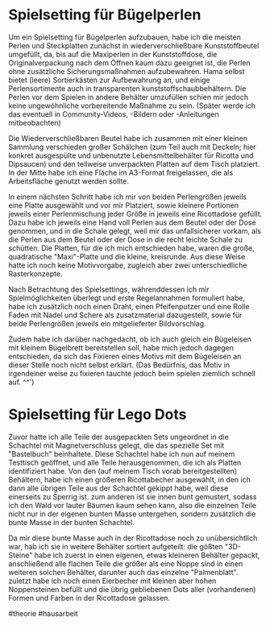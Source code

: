 Spielsetting für Bügelperlen
============================

Um ein Spielsetting für Bügelperlen aufzubauen, habe ich die meisten Perlen und Steckplatten zunächst in wiederverschließbare Kunststoffbeutel umgefüllt, da, bis auf die Maxiperlen in der Kunststoffdose, die Originalverpackung nach dem Öffnen kaum dazu geeignet ist, die Perlen ohne zusätzliche Sicherungsmaßnahmen aufzubewahren. Hama selbst bietet (leere) Sortierkästen zur Aufbewahrung an, und einige Perlensortimente auch in transparenten kunststoffschaubbehältern. Die Perlen vor dem Spielen in andere Behälter umzufüllen schien mir jedoch keine ungewöhnliche vorbereitende Maßnahme zu sein. (Später werde ich das eventuell in Community-Videos, -Bildern oder -Anleitungen mitbeobachten)

Die Wiederverschließbaren Beutel habe ich zusammen mit einer kleinen Sammlung verschieden großer Schälchen (zum Teil auch mit Deckeln; hier konkret ausgespülte und unbenutzte Lebensmittelbehälter für Ricotta und Dipsaucen) und den teilweise unverpackten Platten auf dem Tisch platziert. In der Mitte habe ich eine Fläche im A3-Format freigelassen, die als Arbeitsfläche genutzt werden sollte. 

In einem nächsten Schritt habe ich mir von beiden Perlengrößen jeweils eine Platte ausgewählt und vor mir Platziert, sowie kleinere Portionen jeweils einer Perlenmischung jeder Größe in jeweils eine Ricottadose gefüllt. Dazu habe ich jeweils eine Hand voll Perlen aus dem Beutel oder der Dose genommen, und in die Schale gelegt, weil mir das unfallsicherer vorkam, als die Perlen aus dem Beutel oder der Dose in die recht leichte Schale zu schütten.
Die Platten, für die ich mich entschieden habe, waren die große, quadratische "Maxi"-Platte und die kleine, kreisrunde. Aus diese Weise hatte ich noch keine Motivvorgabe, zugleich aber zwei unterschiedliche Rasterkonzepte.

Nach Betrachtung des Spielsettings, währenddessen ich mir Spielmöglichkeiten überlegt und erste Regelannahmen formuliert habe, habe ich zusätzlich noch einen Draht, einen Pfeifenputzer und eine Rolle Faden mit Nadel und Schere als zusatzmaterial dazugestellt, sowie für beide Perlengrößen jeweils ein mitgelieferter Bildvorschlag.

Zudem habe ich darüber nachgedacht, ob ich auch gleich ein Bügeleisen mit kleinem Bügelbrett bereitstellen soll, habe mich jedoch dagegen entschieden, da sich das Fixieren eines Motivs mit dem Bügeleisen an dieser Stelle noch nicht selbst erklärt. (Das Bedürfnis, das Motiv in irgendeiner weise zu fixieren tauchte jedoch beim spielen ziemlich schnell auf. ^^')

Spielsetting für Lego Dots
============================

Zuvor hatte ich alle Teile der ausgepackten Sets ungeordnet in die Schachtel mit Magnetverschluss gelegt, die das spezielle Set mit "Bastelbuch" beinhaltete. Diese Schachtel habe ich nun auf meinem Testtisch geöffnet, und alle Teile herausgenommen, die ich als Platten identifiziert habe. 
Von den (auf meinem Tisch vorab bereitgestellten) Behältern, habe ich einen größeren Ricottabecher ausgewählt, in den ich dann alle übrigen Teile aus der Schachtel gekippt habe, weil diese einerseits zu Sperrig ist. zum anderen ist sie innen bunt gemustert, sodass ich den Wald vor lauter Bäumen kaum sehen kann, also die einzelnen Teile nicht nur in der eigenen bunten Masse untergehen, sondern zusätzlich die bunte Masse in der bunten Schachtel.

Da mir diese bunte Masse auch in der Ricottadose noch zu unübersichtlich war, hab ich sie in weitere Behälter sortiert aufgeteilt: die gößten "3D-Steine" habe ich zuerst in einen eigenen, etwas kleineren Behälter gepackt, anschließend alle flachen Teile die größer als eine Noppe sind in einen weiteren solchen Behälter, darunter auch das einzelne "Palmenblatt". zuletzt habe ich noch einen Eierbecher mit kleinen aber hohen Noppensteinen befüllt und die übrig gebliebenen Dots aller (vorhandenen) Formen und Farben in der Ricottadose gelassen.

#theorie #hausarbeit 
